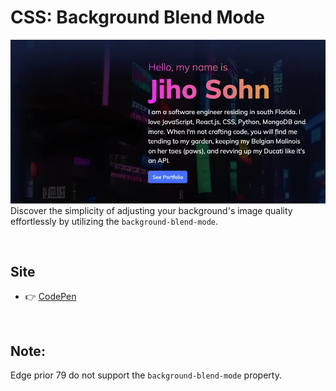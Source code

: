 # CSS: Background Blend Mode
[![screen shot](./images/readme.webp)](https://codepen.io/jsohndata/pen/dygwvEd)
Discover the simplicity of adjusting your background's image quality effortlessly by utilizing the `background-blend-mode`.

<br>

## Site
* 👉 [CodePen](https://codepen.io/jsohndata/pen/dygwvEd)

<br>

## Note:
Edge prior 79 do not support the `background-blend-mode` property.
